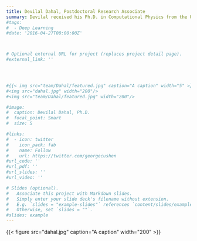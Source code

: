 ```yaml
---
title: Devilal Dahal, Postdoctoral Research Associate
summary: Devilal received his Ph.D. in Computational Physics from the University of Southern Mississippi under the supervision of Professor Parthapratim Biswas. Devilal project currently focuses on the mechanics of the nucleus.
#tags:
#  - Deep Learning
#date: '2016-04-27T00:00:00Z'



# Optional external URL for project (replaces project detail page).
#external_link: ''


    

#{{< img src="team/Dahal/featured.jpg" caption="A caption" width="5" >}}
#<img src="dahal.jpg" width="200"/>
#<img src="team/Dahal/featured.jpg" width="200"/>

#image: 
#  caption: Devilal Dahal, Ph.D.
#  focal_point: Smart
#  size: 5

#links:
#  - icon: twitter
#    icon_pack: fab
#    name: Follow
#    url: https://twitter.com/georgecushen
#url_code: ''
#url_pdf: ''
#url_slides: ''
#url_video: ''

# Slides (optional).
#   Associate this project with Markdown slides.
#   Simply enter your slide deck's filename without extension.
#   E.g. `slides = "example-slides"` references `content/slides/example-slides.md`.
#   Otherwise, set `slides = ""`.
#slides: example
---
```

{{< figure src="dahal.jpg" caption="A caption" width="200" >}}

